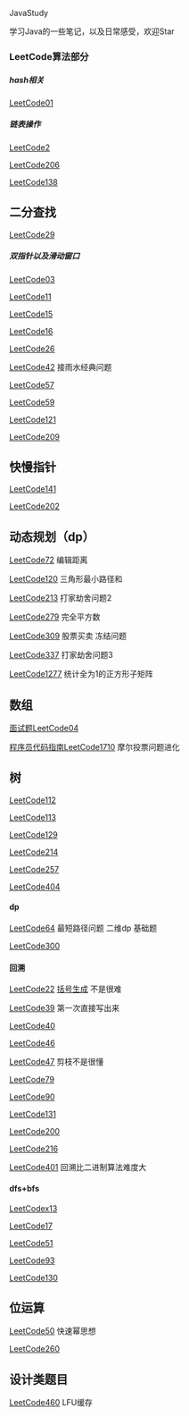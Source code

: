 JavaStudy

学习Java的一些笔记，以及日常感受，欢迎Star



### LeetCode算法部分

##### hash相关

[LeetCode01](./LeetCode/LeetCode每日一题/LeetCode01.md)



##### 链表操作

[LeetCode2](./LeetCode/LeetCode每日一题/LeetCode02.md)

[LeetCode206](./LeetCode/LeetCode每日一题/LeetCode206.md)

[LeetCode138](./LeetCode/LeetCode每日一题/LeetCode138.md)



## 二分查找

[LeetCode29](./LeetCode/LeetCode每日一题/LeetCode29.md)



##### 双指针以及滑动窗口

[LeetCode03](./LeetCode/LeetCode每日一题/LeetCode03.md)

[LeetCode11](./LeetCode/LeetCode每日一题/LeetCode11.md)

[LeetCode15](./LeetCode/LeetCode每日一题/LeetCode15.md)

[LeetCode16](./LeetCode/LeetCode每日一题/LeetCode16.md)

[LeetCode26](./LeetCode/LeetCode每日一题/LeetCode26.md)

[LeetCode42](./LeetCode/LeetCode每日一题/LeetCode42.md) 接雨水经典问题 

[LeetCode57](./LeetCode/LeetCode每日一题/LeetCode57.md)

[LeetCode59](./LeetCode/LeetCode每日一题/LeetCode59.md)

[LeetCode121](./LeetCode/LeetCode每日一题/LeetCode121.md)

[LeetCode209](./LeetCode/LeetCode每日一题/LeetCode209.md)



## 快慢指针

[LeetCode141](./LeetCode/LeetCode每日一题/LeetCode141.md)

[LeetCode202](./LeetCode/LeetCode每日一题/LeetCode202.md)



##  动态规划（dp）

[LeetCode72](./LeetCode/LeetCode每日一题/LeetCode72.md)   编辑距离

[LeetCode120](./LeetCode/LeetCode每日一题/LeetCode120.md)   三角形最小路径和

[LeetCode213](./LeetCode/LeetCode每日一题/LeetCode213.md) 打家劫舍问题2 

[LeetCode279](./LeetCode/LeetCode每日一题/LeetCode279.md)   完全平方数

[LeetCode309](./LeetCode/LeetCode每日一题/LeetCode309.md)   股票买卖 冻结问题

[LeetCode337](./LeetCode/LeetCode每日一题/LeetCode337.md)   打家劫舍问题3

[LeetCode1277](./LeetCode/LeetCode每日一题/LeetCode1277.md)   统计全为1的正方形子矩阵



## 数组

[面试题LeetCode04](./LeetCode/LeetCode每日一题/LeetCodeX04.md)

[程序员代码指南LeetCode1710](./LeetCode/LeetCode每日一题/LeetCodeX1710.md)   摩尔投票问题进化



## 树

[LeetCode112](./LeetCode/LeetCode每日一题/LeetCode112.md)

[LeetCode113](./LeetCode/LeetCode每日一题/LeetCode113.md)

[LeetCode129](./LeetCode/LeetCode每日一题/LeetCode129.md)

[LeetCode214](./LeetCode/LeetCode每日一题/LeetCode214.md)

[LeetCode257](./LeetCode/LeetCode每日一题/LeetCode257.md)

[LeetCode404](./LeetCode/LeetCode每日一题/LeetCode404.md)



#### dp

[LeetCode64](./LeetCode/LeetCode每日一题/LeetCode64.md)   最短路径问题 二维dp 基础题

[LeetCode300](./LeetCode/LeetCode每日一题/LeetCode300.md)



#### 回溯

[LeetCode22](./LeetCode/LeetCode每日一题/LeetCode22.md) [括号生成](https://leetcode-cn.com/problems/generate-parentheses/) 不是很难

[LeetCode39](./LeetCode/LeetCode每日一题/LeetCode39.md) 第一次直接写出来

[LeetCode40](./LeetCode/LeetCode每日一题/LeetCode40.md)

[LeetCode46](./LeetCode/LeetCode每日一题/LeetCode46.md)

[LeetCode47](./LeetCode/LeetCode每日一题/LeetCode47.md) 剪枝不是很懂

[LeetCode79](./LeetCode/LeetCode每日一题/LeetCode79.md) 

[LeetCode90](./LeetCode/LeetCode每日一题/LeetCode90.md) 

[LeetCode131](./LeetCode/LeetCode每日一题/LeetCode131.md)

[LeetCode200](./LeetCode/LeetCode每日一题/LeetCode200.md)

[LeetCode216](./LeetCode/LeetCode每日一题/LeetCode216.md)

[LeetCode401](./LeetCode/LeetCode每日一题/LeetCode401.md) 回溯比二进制算法难度大

#### dfs+bfs

[LeetCodex13](./LeetCode/LeetCode每日一题/LeetCodex13.md)

[LeetCode17](./LeetCode/LeetCode每日一题/LeetCode17.md)

[LeetCode51](./LeetCode/LeetCode每日一题/LeetCode51.md)

[LeetCode93](./LeetCode/LeetCode每日一题/LeetCode93.md)

[LeetCode130](./LeetCode/LeetCode每日一题/LeetCode130.md)



## 位运算

[LeetCode50](./LeetCode/LeetCode每日一题/LeetCode50.md) 快速幂思想

[LeetCode260](./LeetCode/LeetCode每日一题/LeetCode260.md)





## 设计类题目

[LeetCode460](./LeetCode/LeetCode每日一题/LeetCode460.md)  LFU缓存